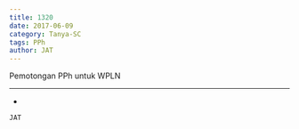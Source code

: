 ```yaml
---
title: 1320
date: 2017-06-09
category: Tanya-SC
tags: PPh
author: JAT
---
```


Pemotongan PPh untuk WPLN

---

-

`JAT`
